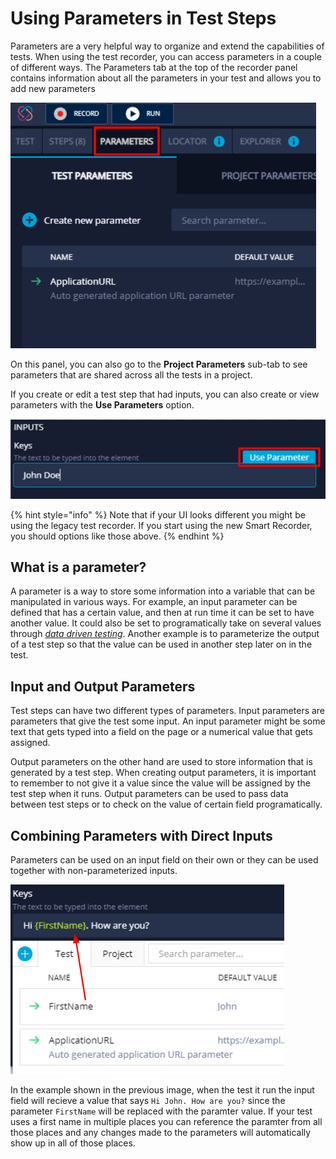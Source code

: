 # Using Parameters in Test Steps

Parameters are a very helpful way to organize and extend the capabilities of tests. When using the test recorder, you can access parameters in a couple of different ways. The Parameters tab at the top of the recorder panel contains information about all the parameters in your test and allows you to add new parameters

![Parameters tab](../../.gitbook/assets/image%20%28186%29.png)

On this panel, you can also go to the **Project Parameters** sub-tab to see parameters that are shared across all the tests in a project. 

If you create or edit a test step that had inputs, you can also create or view parameters with the **Use Parameters** option.

![Access Parameter from a Test Step](../../.gitbook/assets/image%20%28161%29.png)

{% hint style="info" %}
Note that if your UI looks different you might be using the legacy test recorder. If you start using the new Smart Recorder, you should options like those above. 
{% endhint %}

## What is a parameter?

A parameter is a way to store some information into a variable that can be manipulated in various ways. For example, an input parameter can be defined that has a certain value, and then at run time it can be set to have another value. It could also be set to programatically take on several values through [_data driven testing_](../../schedule-and-run-tests/using-data-driven-jobs-in-testproject.md). Another example is to parameterize the output of a test step so that the value can be used in another step later on in the test.

## Input and Output Parameters

Test steps can have two different types of parameters. Input parameters are parameters that give the test some input. An input parameter might be some text that gets typed into a field on the page or a numerical value that gets assigned.

Output parameters on the other hand are used to store information that is generated by a test step. When creating output parameters, it is important to remember to not give it a value since the value will be assigned by the test step when it runs. Output parameters can be used to pass data between test steps or to check on the value of certain field programatically. 

## Combining Parameters with Direct Inputs

Parameters can be used on an input field on their own or they can be used together with non-parameterized inputs. 

![](../../.gitbook/assets/image%20%28207%29.png)

In the example shown in the previous image, when the test it run the input field will recieve a value that says `Hi John. How are you?` since the parameter `FirstName` will be replaced with the paramter value. If your test uses a first name in multiple places you can reference the paramter from all those places and any changes made to the parameters will automatically show up in all of those places. 

